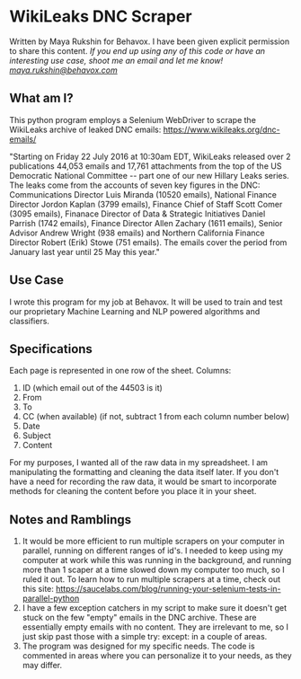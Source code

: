 # WikiLeaks DNC Scraper
Written by Maya Rukshin for Behavox.
I have been given explicit permission to share this content.
*If you end up using any of this code or have an interesting use case, shoot me an email and let me know! maya.rukshin@behavox.com*

## What am I?
This python program employs a Selenium WebDriver to scrape the WikiLeaks archive of leaked DNC emails: https://www.wikileaks.org/dnc-emails/

"Starting on Friday 22 July 2016 at 10:30am EDT, WikiLeaks released over 2 publications 44,053 emails and 17,761 attachments from the top of the US Democratic National Committee -- part one of our new Hillary Leaks series. The leaks come from the accounts of seven key figures in the DNC: Communications Director Luis Miranda (10520 emails), National Finance Director Jordon Kaplan (3799 emails), Finance Chief of Staff Scott Comer (3095 emails), Finanace Director of Data & Strategic Initiatives Daniel Parrish (1742 emails), Finance Director Allen Zachary (1611 emails), Senior Advisor Andrew Wright (938 emails) and Northern California Finance Director Robert (Erik) Stowe (751 emails). The emails cover the period from January last year until 25 May this year."

## Use Case
I wrote this program for my job at Behavox. It will be used to train and test our proprietary Machine Learning and NLP powered algorithms and classifiers.

## Specifications
Each page is represented in one row of the sheet. Columns:
1. ID (which email out of the 44503 is it)
2. From
3. To
4. CC (when available) (if not, subtract 1 from each column number below)
5. Date
6. Subject
7. Content

For my purposes, I wanted all of the raw data in my spreadsheet. I am manipulating the formatting and cleaning the data itself later. If you don't have a need for recording the raw data, it would be smart to incorporate methods for cleaning the content before you place it in your sheet.

## Notes and Ramblings
1. It would be more efficient to run multiple scrapers on your computer in parallel, running on different ranges of id's. I needed to keep using my computer at work while this was running in the background, and running more than 1 scaper at a time slowed down my computer too much, so I ruled it out. 
To learn how to run multiple scrapers at a time, check out this site: 
https://saucelabs.com/blog/running-your-selenium-tests-in-parallel-python
2. I have a few exception catchers in my script to make sure it doesn't get stuck on the few "empty" emails in the DNC archive. These are essentially empty emails with no content. They are irrelevant to me, so I just skip past those with a simple try: except: in a couple of areas. 
3. The program was designed for my specific needs. The code is commented in areas where you can personalize it to your needs, as they may differ.
